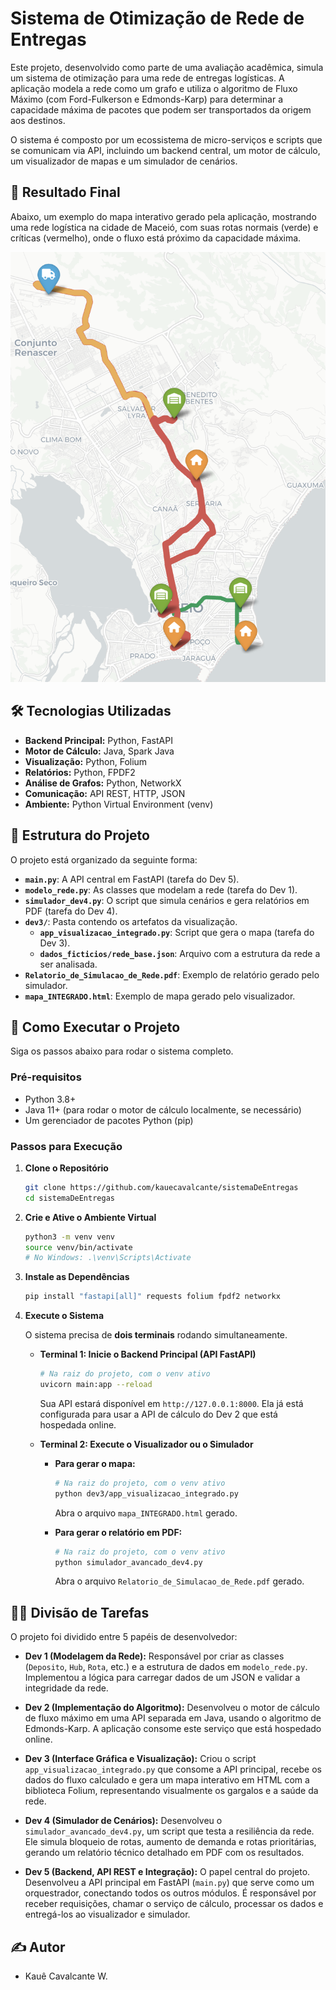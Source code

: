 # Sistema de Otimização de Rede de Entregas

Este projeto, desenvolvido como parte de uma avaliação acadêmica, simula um sistema de otimização para uma rede de entregas logísticas. A aplicação modela a rede como um grafo e utiliza o algoritmo de Fluxo Máximo (com Ford-Fulkerson e Edmonds-Karp) para determinar a capacidade máxima de pacotes que podem ser transportados da origem aos destinos.

O sistema é composto por um ecossistema de micro-serviços e scripts que se comunicam via API, incluindo um backend central, um motor de cálculo, um visualizador de mapas e um simulador de cenários.

## 📍 Resultado Final

Abaixo, um exemplo do mapa interativo gerado pela aplicação, mostrando uma rede logística na cidade de Maceió, com suas rotas normais (verde) e críticas (vermelho), onde o fluxo está próximo da capacidade máxima.

**![Resultado do Mapa de Entregas](assets/mapaMaceio.png)**


## 🛠️ Tecnologias Utilizadas

- **Backend Principal:** Python, FastAPI
- **Motor de Cálculo:** Java, Spark Java
- **Visualização:** Python, Folium
- **Relatórios:** Python, FPDF2
- **Análise de Grafos:** Python, NetworkX
- **Comunicação:** API REST, HTTP, JSON
- **Ambiente:** Python Virtual Environment (venv)

## 📁 Estrutura do Projeto

O projeto está organizado da seguinte forma:

- **`main.py`**: A API central em FastAPI (tarefa do Dev 5).
- **`modelo_rede.py`**: As classes que modelam a rede (tarefa do Dev 1).
- **`simulador_dev4.py`**: O script que simula cenários e gera relatórios em PDF (tarefa do Dev 4).
- **`dev3/`**: Pasta contendo os artefatos da visualização.
  - **`app_visualizacao_integrado.py`**: Script que gera o mapa (tarefa do Dev 3).
  - **`dados_ficticios/rede_base.json`**: Arquivo com a estrutura da rede a ser analisada.
- **`Relatorio_de_Simulacao_de_Rede.pdf`**: Exemplo de relatório gerado pelo simulador.
- **`mapa_INTEGRADO.html`**: Exemplo de mapa gerado pelo visualizador.

## 🚀 Como Executar o Projeto

Siga os passos abaixo para rodar o sistema completo.

### Pré-requisitos
- Python 3.8+
- Java 11+ (para rodar o motor de cálculo localmente, se necessário)
- Um gerenciador de pacotes Python (pip)

### Passos para Execução

1.  **Clone o Repositório**
    ```bash
    git clone https://github.com/kauecavalcante/sistemaDeEntregas
    cd sistemaDeEntregas
    ```

2.  **Crie e Ative o Ambiente Virtual**
    ```bash
    python3 -m venv venv
    source venv/bin/activate
    # No Windows: .\venv\Scripts\Activate
    ```

3.  **Instale as Dependências**
    ```bash
    pip install "fastapi[all]" requests folium fpdf2 networkx
    ```

4.  **Execute o Sistema**

    O sistema precisa de **dois terminais** rodando simultaneamente.

    -   **Terminal 1: Inicie o Backend Principal (API FastAPI)**
        ```bash
        # Na raiz do projeto, com o venv ativo
        uvicorn main:app --reload
        ```
        Sua API estará disponível em `http://127.0.0.1:8000`. Ela já está configurada para usar a API de cálculo do Dev 2 que está hospedada online.

    -   **Terminal 2: Execute o Visualizador ou o Simulador**
        -   **Para gerar o mapa:**
            ```bash
            # Na raiz do projeto, com o venv ativo
            python dev3/app_visualizacao_integrado.py
            ```
            Abra o arquivo `mapa_INTEGRADO.html` gerado.

        -   **Para gerar o relatório em PDF:**
            ```bash
            # Na raiz do projeto, com o venv ativo
            python simulador_avancado_dev4.py
            ```
            Abra o arquivo `Relatorio_de_Simulacao_de_Rede.pdf` gerado.

## 🧑‍💻 Divisão de Tarefas

O projeto foi dividido entre 5 papéis de desenvolvedor:

-   **Dev 1 (Modelagem da Rede):** Responsável por criar as classes (`Deposito`, `Hub`, `Rota`, etc.) e a estrutura de dados em `modelo_rede.py`. Implementou a lógica para carregar dados de um JSON e validar a integridade da rede.

-   **Dev 2 (Implementação do Algoritmo):** Desenvolveu o motor de cálculo de fluxo máximo em uma API separada em Java, usando o algoritmo de Edmonds-Karp. A aplicação consome este serviço que está hospedado online.

-   **Dev 3 (Interface Gráfica e Visualização):** Criou o script `app_visualizacao_integrado.py` que consome a API principal, recebe os dados do fluxo calculado e gera um mapa interativo em HTML com a biblioteca Folium, representando visualmente os gargalos e a saúde da rede.

-   **Dev 4 (Simulador de Cenários):** Desenvolveu o `simulador_avancado_dev4.py`, um script que testa a resiliência da rede. Ele simula bloqueio de rotas, aumento de demanda e rotas prioritárias, gerando um relatório técnico detalhado em PDF com os resultados.

-   **Dev 5 (Backend, API REST e Integração):** O papel central do projeto. Desenvolveu a API principal em FastAPI (`main.py`) que serve como um orquestrador, conectando todos os outros módulos. É responsável por receber requisições, chamar o serviço de cálculo, processar os dados e entregá-los ao visualizador e simulador.

## ✍️ Autor

- Kauê Cavalcante W. 